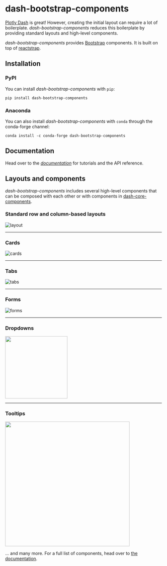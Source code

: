 # dash-bootstrap-components

[Plotly Dash][dash-homepage] is great! However, creating the initial
layout can require a lot of boilerplate. *dash-bootstrap-components*
reduces this boilerplate by providing standard layouts and high-level
components.

*dash-bootstrap-components* provides [Bootstrap][bootstrap-homepage]
components. It is built on top of [reactstrap][reactstrap-homepage].

## Installation

### PyPI

You can install *dash-bootstrap-components* with `pip`:

```
pip install dash-bootstrap-components
```

### Anaconda

You can also install *dash-bootstrap-components* with `conda` through the
conda-forge channel:

```
conda install -c conda-forge dash-bootstrap-components
```

## Documentation

Head over to the [*documentation*][docs-homepage] for tutorials and
the API reference.

## Layouts and components

*dash-bootstrap-components* includes several high-level components
that can be composed with each other or with components in
[dash-core-components](https://dash.plot.ly/dash-core-components).

### Standard row and column-based layouts

![layout](./readme-images/layout.png)

---

### Cards

![cards](./readme-images/cards.png)

---

### Tabs

![tabs](./readme-images/tabs.png)

---

### Forms

![forms](./readme-images/forms.png)

---

### Dropdowns

<img src="./readme-images/dropdown.png" width="200"/>

---

### Tooltips

<img src="./readme-images/tooltips.png" width="400"/>


... and many more. For a full list of components, head over to [the documentation][docs-components].

[dash-homepage]: https://dash.plot.ly/
[bootstrap-homepage]: https://getbootstrap.com/
[dbc-repo]: https://github.com/facultyai/dash-bootstrap-components
[reactstrap-homepage]: https://reactstrap.github.io/
[docs-homepage]: https://dash-bootstrap-components.opensource.faculty.ai
[docs-components]: https://dash-bootstrap-components.opensource.faculty.ai/l/components
